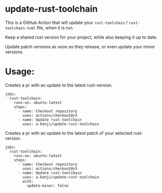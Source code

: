 # update-rust-toolchain

This is a GitHub Action that will update your `rust-toolchain` / `rust-toolchain.toml` file, when it is run.

Keep a shared rust version for your project,
while also keeping it up to date.

Update patch versions as soon as they release,
or even update your minor versions.


# Usage:

Creates a pr with an update to the latest rust-version.
```
jobs:
  rust-toolchain:
    runs-on: ubuntu-latest
    steps:
      - name: Checkout repository
        uses: actions/checkout@v3
      - name: Update rust-toolchain
        uses: a-kenji/update-rust-toolchain
```
Creates a pr with an update to the latest patch of your selected rust-version.
```
jobs:
  rust-toolchain:
    runs-on: ubuntu-latest
    steps:
      - name: Checkout repository
        uses: actions/checkout@v3
      - name: Update rust-toolchain
        uses: a-kenji/update-rust-toolchain
        with:
          update-minor: false
```
